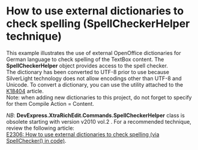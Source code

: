 # How to use external dictionaries to check spelling (SpellCheckerHelper technique)


<p>This example illustrates the use of external OpenOffice dictionaries for German language to check spelling of the TextBox content. The <strong>SpellCheckerHelper</strong> object provides access to the spell checker. <br />
The dictionary has been converted to UTF-8 prior to use because SilverLight technology does not allow encodings other than UTF-8 and Unicode. To convert a dictionary, you can use the utility attached to the <a href="https://www.devexpress.com/Support/Center/p/K18404">K18404</a> article.<br />
Note: when adding new dictionaries to this project, do not forget to specify for them Compile Action = Content.</p><p><i>NB</i>: <strong>DevExpress.XtraRichEdit.Commands.SpellCheckerHelper</strong> class is obsolete starting with version v2010 vol.2 . For a recommended technique, review the following article:<br />
<a href="https://www.devexpress.com/Support/Center/p/E2306">E2306: How to use external dictionaries to check spelling (via SpellChecker() in code)</a>.</p>

<br/>


